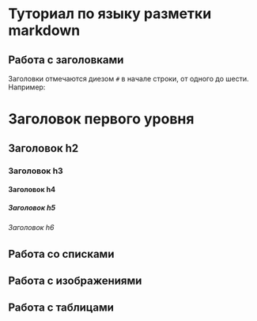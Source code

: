 # Туториал по языку разметки markdown

## Работа с заголовками

Заголовки отмечаются диезом `#` в начале строки, от
одного до шести. Например:

# Заголовок первого уровня #
## Заголовок h2
### Заголовок h3
#### Заголовок h4
##### Заголовок h5
###### Заголовок h6

## Работа со списками

## Работа с изображениями

## Работа с таблицами 

